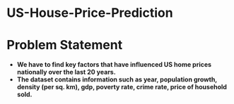 # US-House-Price-Prediction

<h1>Problem Statement</h1>

* **We have to find key factors that have influenced US home prices nationally over the last 20 years.**
* **The dataset contains information such as year, population growth, density (per sq. km), gdp, poverty rate, crime rate, price of household sold.**
